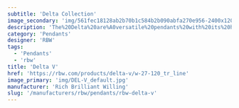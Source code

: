 ```yaml
---
subtitle: 'Delta Collection'
image_secondary: 'img/561fec18128ab2b70b1c584b2b090abfa270e956-2400x1200.png'
description: 'The%20Delta%20are%A0versatile%20pendants%20with%20its%20hybrid%20lampshade%20that%20combines%20the%20traditional%20box%20pleat%20untraditionally%20paired%20with%20tapered%20openings.%20The%20white%20version%20emanates%20a%20soft%20glow%2C%20while%20the%20black%20version%2C%20almost%20opaque%20and%20lined%20in%20a%20reflective%20gold%2C%20casts%20a%20more%20dramatic%20light.'
category: 'Pendants'
designer: 'RBW'
tags:
  - 'Pendants'
  - 'rbw'
title: 'Delta V'
href: 'https://rbw.com/products/delta-v/w-27-120_tr_line'
image_primary: 'img/DEL-V_default.jpg'
manufacturer: 'Rich Brilliant Willing'
slug: '/manufacturers/rbw/pendants/rbw-delta-v'
---
```

